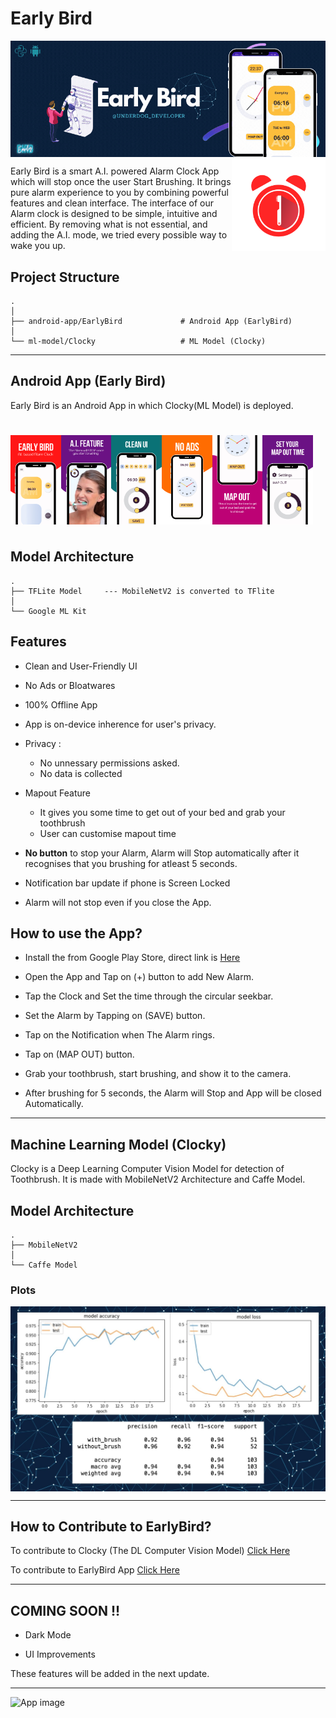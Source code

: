 # Early Bird

<div style="display:flex;">
<img alt="App image" src="https://github.com/kunal-mahatha/Early-Bird-App/blob/main/EarlyBird-snaps/Early-Bird-Banner.gif?raw=true" width="100%">
</div>

<img align="right" width="150" height="150" src="https://github.com/kunal-mahatha/Early-Bird-App/blob/main/EarlyBird-snaps/logo2.png?raw=true">


Early Bird is a smart A.I. powered Alarm Clock App which will stop once the user Start Brushing. It brings pure alarm experience to you by combining powerful features and clean interface. The interface of our Alarm clock is designed to be simple, intuitive and efficient. By removing what is not essential, and adding the A.I. mode, we tried every possible way to wake you up.

## Project Structure

    .             
    │
    ├── android-app/EarlyBird             # Android App (EarlyBird)
    │                     
    └── ml-model/Clocky                   # ML Model (Clocky)

-----------------------------------------------------------------------------------------------------------------------------------------------------------
## Android App (Early Bird)
Early Bird is an Android App in which Clocky(ML Model) is deployed.


# 

<div style="display:flex;">
<img alt="App image" src="https://github.com/kunal-mahatha/Early-Bird-App/blob/main/EarlyBird-snaps/1-min.png?raw=true" width="16%">
<img alt="App image" src="https://github.com/kunal-mahatha/Early-Bird-App/blob/main/EarlyBird-snaps/2-min.png?raw=true" width="16%">
<img alt="App image" src="https://github.com/kunal-mahatha/Early-Bird-App/blob/main/EarlyBird-snaps/3-min.png?raw=true" width="16%">
<img alt="App image" src="https://github.com/kunal-mahatha/Early-Bird-App/blob/main/EarlyBird-snaps/4-min.png?raw=true" width="16%">
<img alt="App image" src="https://github.com/kunal-mahatha/Early-Bird-App/blob/main/EarlyBird-snaps/5-min.png?raw=true" width="16%">
<img alt="App image" src="https://github.com/kunal-mahatha/Early-Bird-App/blob/main/EarlyBird-snaps/6-min.png?raw=true" width="16%">
</div>

#

## Model Architecture

    .
    ├── TFLite Model     --- MobileNetV2 is converted to TFlite
    │
    └── Google ML Kit    
    
## Features
 - Clean and User-Friendly UI
 
 - No Ads or Bloatwares
 - 100% Offline App
 - App is on-device inherence for user's privacy.
 - Privacy :
    - No unnessary permissions asked.
    - No data is collected
 - Mapout Feature
    - It gives you some time to get out of your bed and grab your toothbrush
    - User can customise mapout time
 - **No button** to stop your Alarm, Alarm will Stop automatically after it recognises that you brushing for atleast 5 seconds.
 - Notification bar update if phone is Screen Locked
 - Alarm will not stop even if you close the App.

## How to use the App?
 - Install the from Google Play Store, direct link is [Here]()
  
 - Open the App and Tap on (+) button to add New Alarm.
 - Tap the Clock and Set the time through the circular seekbar.
 - Set the Alarm by Tapping on (SAVE) button.
 - Tap on the Notification when The Alarm rings.
 - Tap on (MAP OUT) button.
 - Grab your toothbrush, start brushing, and show it to the camera.
 - After brushing for 5 seconds, the Alarm will Stop and App will be closed Automatically.

-----------------------------------------------------------------------------------------------------------------------------------------------------------
## Machine Learning Model (Clocky)
Clocky is a Deep Learning Computer Vision Model for detection of Toothbrush. It is made with MobileNetV2 Architecture and Caffe Model.

## Model Architecture

    .
    ├── MobileNetV2      
    │
    └── Caffe Model      

### Plots
<div style="display:flex;">
<img alt="App image" src="https://github.com/kunal-mahatha/Early-Bird-App/blob/main/EarlyBird-snaps/ebplot.jpg?raw=true" width="100%">
</div>

----------------------------------------------------------------------------------------------------------------------------------------------------------------

## How to Contribute to EarlyBird?
To contribute to Clocky (The DL Computer Vision Model) [Click Here](https://github.com/kunal-mahatha/Early-Bird-App/tree/main/ml-model)

To contribute to EarlyBird App [Click Here](https://github.com/kunal-mahatha/Early-Bird-App/tree/main/android-app)

-----------------------------------------------------------------------------------------------------------------------------------------------------------------

## COMING SOON !!
 - Dark Mode
 
 - UI Improvements
 
 These features will be added in the next update.
 
 ---

<div style="display:flex;">
<img alt="App image" src="https://github.com/kunal-mahatha/Early-Bird/blob/main/EarlyBird-snaps/Author.gif?raw=true" width="100%">
</div>
